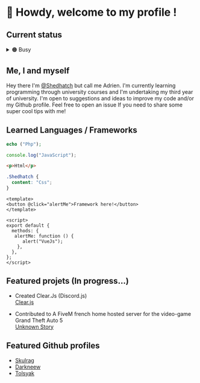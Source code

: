 # 🦝 Howdy, welcome to my profile !


## Current status

<details>
  <summary>🟠 Busy</summary><br>
  
 > I am currently working on improving my Github page.

</details>

## Me, I and myself

Hey there I'm [@Shedhatch](https://github.com/Shedhatch) but call me Adrien. I'm currently learning programming through university courses and I'm undertaking my third year of university. 
I'm open to suggestions and ideas to improve my code and/or my Github profile. Feel free to open an issue If you need to share some super cool tips with me!


## Learned Languages / Frameworks

```php
echo ("Php");
```
```js
console.log("JavaScript");
```
```html
<p>Html</p>
```
```css
.Shedhatch {
  content: "Css";
}
```
```vue
<template>
<button @click="alertMe">Framework here!</button>
</template>

<script>
export default {
  methods: {
   alertMe: function () {
      alert("VueJs");
    },
  },
};
</script>
```
## Featured projets (In progress...)

- Created Clear.Js (Discord.js)<br>
<a href=https://github.com/Shedhatch/Clear>Clear.js </a>

- Contributed to A FiveM french home hosted server for the video-game Grand Theft Auto 5<br>
<a href=https://github.com/Skulrag/unknown-story>Unknown Story </a>

## Featured Github profiles

- <a href=https://github.com/Skulrag>Skulrag </a>
- <a href=https://github.com/Darkneew>Darkneew </a>
- <a href=https://github.com/TPJEEMIAGE>Tolsyak </a>
